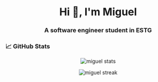 <h1 align="center">Hi 👋, I'm Miguel</h1>
<h3 align="center">A software engineer student in ESTG</h3>

<h3>📈 GitHub Stats</h3>
<p align="center">
  <img src="https://github-readme-stats.vercel.app/api?username=MiguelBarbosa04&show_icons=true&theme=tokyonight" alt="miguel stats" />
</p>
<p align="center">
  <img src="https://github-readme-streak-stats.herokuapp.com/?user=MiguelBarbosa04&theme=tokyonight" alt="miguel streak" />
</p>
